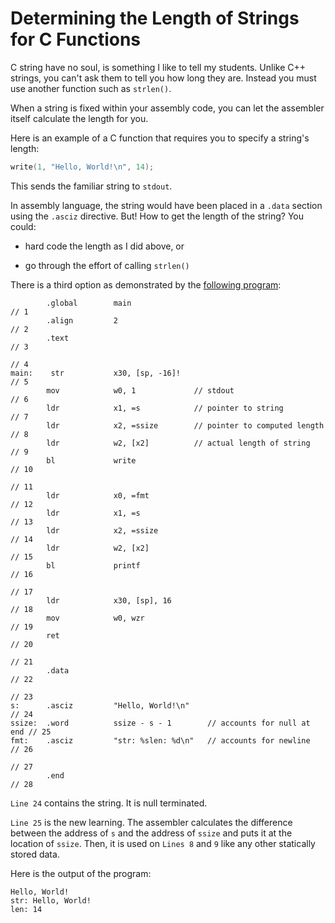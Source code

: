 # Determining the Length of Strings for C Functions

C string have no soul, is something I like to tell my students. Unlike
C++ strings, you can't ask them to tell you how long they are. Instead
you must use another function such as `strlen()`.

When a string is fixed within your assembly code, you can let the
assembler itself calculate the length for you.

Here is an example of a C function that requires you to specify a
string's length:

```c
write(1, "Hello, World!\n", 14);
```

This sends the familiar string to `stdout`.

In assembly language, the string would have been placed in a `.data`
section using the `.asciz` directive. But! How to get the length of the
string? You could:

* hard code the length as I did above, or

* go through the effort of calling `strlen()`

There is a third option as demonstrated by the
[following program](./str_length.s):

```text
        .global        main                                             // 1 
        .align         2                                                // 2 
        .text                                                           // 3 
                                                                        // 4 
main:    str           x30, [sp, -16]!                                  // 5 
        mov            w0, 1             // stdout                      // 6 
        ldr            x1, =s            // pointer to string           // 7 
        ldr            x2, =ssize        // pointer to computed length  // 8 
        ldr            w2, [x2]          // actual length of string     // 9 
        bl             write                                            // 10 
                                                                        // 11 
        ldr            x0, =fmt                                         // 12 
        ldr            x1, =s                                           // 13 
        ldr            x2, =ssize                                       // 14 
        ldr            w2, [x2]                                         // 15 
        bl             printf                                           // 16 
                                                                        // 17 
        ldr            x30, [sp], 16                                    // 18 
        mov            w0, wzr                                          // 19 
        ret                                                             // 20 
                                                                        // 21 
        .data                                                           // 22 
                                                                        // 23 
s:      .asciz         "Hello, World!\n"                                // 24 
ssize:  .word          ssize - s - 1        // accounts for null at end // 25 
fmt:    .asciz         "str: %slen: %d\n"   // accounts for newline     // 26 
                                                                        // 27 
        .end                                                            // 28 
```

`Line 24` contains the string. It is null terminated.

`Line 25` is the new learning. The assembler calculates the difference
between the address of `s` and the address of `ssize` and puts it at the
location of `ssize`. Then, it is used on `Lines 8` and `9` like any
other statically stored data.

Here is the output of the program:

```text
Hello, World!
str: Hello, World!
len: 14
```
